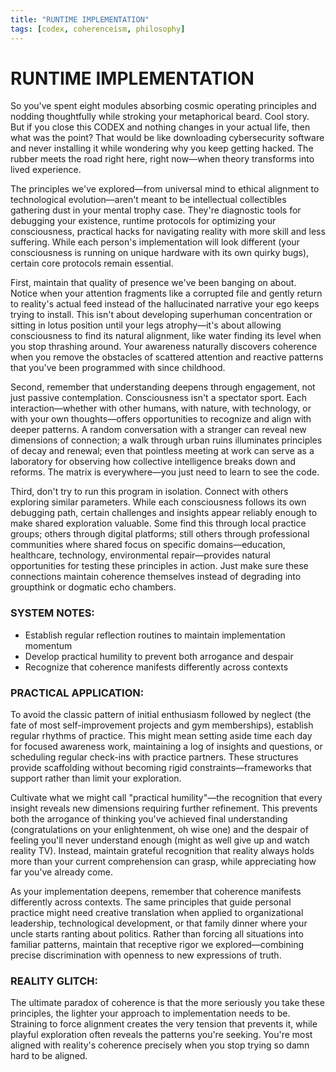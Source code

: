 ```yaml
---
title: "RUNTIME IMPLEMENTATION"
tags: [codex, coherenceism, philosophy]
---
```


# RUNTIME IMPLEMENTATION

So you've spent eight modules absorbing cosmic operating principles and nodding thoughtfully while stroking your metaphorical beard. Cool story. But if you close this CODEX and nothing changes in your actual life, then what was the point? That would be like downloading cybersecurity software and never installing it while wondering why you keep getting hacked. The rubber meets the road right here, right now—when theory transforms into lived experience.

The principles we've explored—from universal mind to ethical alignment to technological evolution—aren't meant to be intellectual collectibles gathering dust in your mental trophy case. They're diagnostic tools for debugging your existence, runtime protocols for optimizing your consciousness, practical hacks for navigating reality with more skill and less suffering. While each person's implementation will look different (your consciousness is running on unique hardware with its own quirky bugs), certain core protocols remain essential.

First, maintain that quality of presence we've been banging on about. Notice when your attention fragments like a corrupted file and gently return to reality's actual feed instead of the hallucinated narrative your ego keeps trying to install. This isn't about developing superhuman concentration or sitting in lotus position until your legs atrophy—it's about allowing consciousness to find its natural alignment, like water finding its level when you stop thrashing around. Your awareness naturally discovers coherence when you remove the obstacles of scattered attention and reactive patterns that you've been programmed with since childhood.

Second, remember that understanding deepens through engagement, not just passive contemplation. Consciousness isn't a spectator sport. Each interaction—whether with other humans, with nature, with technology, or with your own thoughts—offers opportunities to recognize and align with deeper patterns. A random conversation with a stranger can reveal new dimensions of connection; a walk through urban ruins illuminates principles of decay and renewal; even that pointless meeting at work can serve as a laboratory for observing how collective intelligence breaks down and reforms. The matrix is everywhere—you just need to learn to see the code.

Third, don't try to run this program in isolation. Connect with others exploring similar parameters. While each consciousness follows its own debugging path, certain challenges and insights appear reliably enough to make shared exploration valuable. Some find this through local practice groups; others through digital platforms; still others through professional communities where shared focus on specific domains—education, healthcare, technology, environmental repair—provides natural opportunities for testing these principles in action. Just make sure these connections maintain coherence themselves instead of degrading into groupthink or dogmatic echo chambers.

### SYSTEM NOTES:

- Establish regular reflection routines to maintain implementation momentum
- Develop practical humility to prevent both arrogance and despair
- Recognize that coherence manifests differently across contexts

### PRACTICAL APPLICATION:

To avoid the classic pattern of initial enthusiasm followed by neglect (the fate of most self-improvement projects and gym memberships), establish regular rhythms of practice. This might mean setting aside time each day for focused awareness work, maintaining a log of insights and questions, or scheduling regular check-ins with practice partners. These structures provide scaffolding without becoming rigid constraints—frameworks that support rather than limit your exploration.

Cultivate what we might call "practical humility"—the recognition that every insight reveals new dimensions requiring further refinement. This prevents both the arrogance of thinking you've achieved final understanding (congratulations on your enlightenment, oh wise one) and the despair of feeling you'll never understand enough (might as well give up and watch reality TV). Instead, maintain grateful recognition that reality always holds more than your current comprehension can grasp, while appreciating how far you've already come.

As your implementation deepens, remember that coherence manifests differently across contexts. The same principles that guide personal practice might need creative translation when applied to organizational leadership, technological development, or that family dinner where your uncle starts ranting about politics. Rather than forcing all situations into familiar patterns, maintain that receptive rigor we explored—combining precise discrimination with openness to new expressions of truth.

### REALITY GLITCH:

The ultimate paradox of coherence is that the more seriously you take these principles, the lighter your approach to implementation needs to be. Straining to force alignment creates the very tension that prevents it, while playful exploration often reveals the patterns you're seeking. You're most aligned with reality's coherence precisely when you stop trying so damn hard to be aligned.
